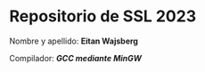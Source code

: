 # Repositorio de SSL 2023

Nombre y apellido: **Eitan Wajsberg**

Compilador: ***GCC mediante MinGW***
